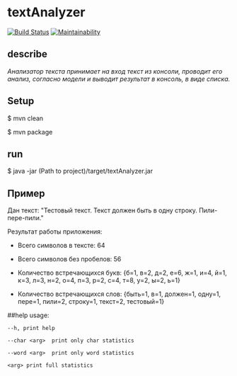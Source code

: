 # textAnalyzer

[![Build Status](https://travis-ci.org/vpodgurskiy/textAnalyzer.svg?branch=master)](https://travis-ci.org/vpodgurskiy/textAnalyzer) 
[![Maintainability](https://api.codeclimate.com/v1/badges/bcd7049d885da1de93c4/maintainability)](https://codeclimate.com/github/vpodgurskiy/textAnalyzer/maintainability)

## describe

_Анализатор текста принимает на вход текст из консоли, проводит его анализ,
 согласно модели и выводит результат в консоль, в виде списка._

## Setup

$ mvn clean

$ mvn package


## run

$ java -jar (Path to project)/target/textAnalyzer.jar


## Пример
Дан текст: "Тестовый текст. Текст должен быть в одну строку. Пили-пере-пили."

Результат работы приложения:
- Всего символов в тексте: 64

- Всего символов без пробелов: 56

- Количество встречающихся букв:
{б=1, в=2, д=2, е=6, ж=1, и=4, й=1, к=3, л=3, н=2, о=4, п=3, р=2, с=4, т=8, у=2, ы=2, ь=1}

- Количество встречающихся слов:
{быть=1, в=1, должен=1, одну=1, пере=1, пили=2, строку=1, текст=2, тестовый=1}

##help
usage:

    --h, print help

    --char <arg>  print only char statistics

    --word <arg>  print only word statistics

    <arg> print full statistics